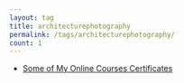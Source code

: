 ```yaml
---
layout: tag
title: architecturephotography
permalink: /tags/architecturephotography/
count: 1
---
```


- [Some of My Online Courses Certificates](https://samirpaulb.github.io/blog-jekyll/posts/some-of-my-online-courses-certificates/)
